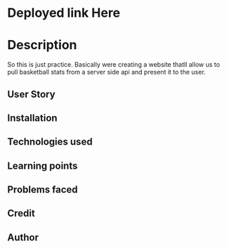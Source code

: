 # Deployed link Here

# Description

So this is just practice. Basically were creating a website thatll allow us to pull basketball stats from a server side api and present it to the user. 

## User Story

## Installation 

## Technologies used 

## Learning points 

## Problems faced 

## Credit

## Author
